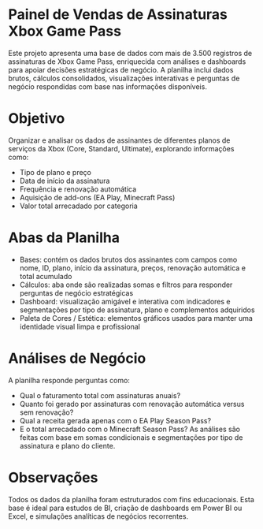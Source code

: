 # Painel de Vendas de Assinaturas Xbox Game Pass
Este projeto apresenta uma base de dados com mais de 3.500 registros de assinaturas de Xbox Game Pass, enriquecida com análises e dashboards para apoiar decisões estratégicas de negócio. A planilha inclui dados brutos, cálculos consolidados, visualizações interativas e perguntas de negócio respondidas com base nas informações disponíveis.

# Objetivo
Organizar e analisar os dados de assinantes de diferentes planos de serviços da Xbox (Core, Standard, Ultimate), explorando informações como:
- Tipo de plano e preço
- Data de início da assinatura
- Frequência e renovação automática
- Aquisição de add-ons (EA Play, Minecraft Pass)
- Valor total arrecadado por categoria

# Abas da Planilha
- Bases: contém os dados brutos dos assinantes com campos como nome, ID, plano, início da assinatura, preços, renovação automática e total acumulado
- Cálculos: aba onde são realizadas somas e filtros para responder perguntas de negócio estratégicas
- Dashboard: visualização amigável e interativa com indicadores e segmentações por tipo de assinatura, plano e complementos adquiridos
- Paleta de Cores / Estética: elementos gráficos usados para manter uma identidade visual limpa e profissional

# Análises de Negócio
A planilha responde perguntas como:
- Qual o faturamento total com assinaturas anuais?
- Quanto foi gerado por assinaturas com renovação automática versus sem renovação?
- Qual a receita gerada apenas com o EA Play Season Pass?
- E o total arrecadado com o Minecraft Season Pass?
As análises são feitas com base em somas condicionais e segmentações por tipo de assinatura e plano do cliente.

# Observações
Todos os dados da planilha foram estruturados com fins educacionais. Esta base é ideal para estudos de BI, criação de dashboards em Power BI ou Excel, e simulações analíticas de negócios recorrentes.
